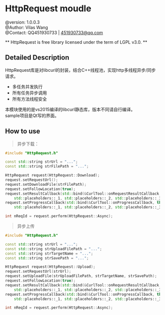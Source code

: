 HttpRequest moudle
======================================================
@version: 1.0.0.3  
@Author: Vilas Wang  
@Contact: QQ451930733 | 451930733@qq.com  


** HttpRequest is free library licensed under the term of LGPL v3.0. **



## Detailed Description


HttpRequest库是对libcurl的封装，结合C++线程池，实现http多线程异步/同步请求。
- 多任务并发执行
- 所有任务异步调用
- 所有方法线程安全

本模块使用的是vs2015编译的libcurl静态库，版本不同请自行编译。  
sample项目是Qt写的界面。


## How to use

>异步下载：
> 

```cpp
#include "HttpRequest.h"

const std::string strUrl = "...";
const std::string strFilePath = "...";

HttpRequest request(HttpRequest::Download);
request.setRequestUrl();
request.setDownloadFile(strFilePath);
request.setFollowLocation(true);
request.setResultCallback(std::bind(&CurlTool::onRequestResultCallback, this, 
	std::placeholders::_1, std::placeholders::_2, std::placeholders::_3, std::placeholders::_4));
request.setProgressCallback(std::bind(&CurlTool::onProgressCallback, this, 
	std::placeholders::_1, std::placeholders::_2, std::placeholders::_3));

int nReqId = request.perform(HttpRequest::Async);
```


>异步上传
>

```cpp
#include "HttpRequest.h"

const std::string strUrl = "...";
const std::string strUploadFilePath = "...";
const std::string strTargetName = "...";
const std::string strSavePath = "...";

HttpRequest request(HttpRequest::Upload);
request.setRequestUrl(strUrl);
request.setUploadFile(strUploadFilePath, strTargetName, strSavePath);
request.setFollowLocation(true);
request.setResultCallback(std::bind(&CurlTool::onRequestResultCallback, this, 
	std::placeholders::_1, std::placeholders::_2, std::placeholders::_3, std::placeholders::_4));
request.setProgressCallback(std::bind(&CurlTool::onProgressCallback, this, 
	std::placeholders::_1, std::placeholders::_2, std::placeholders::_3));

int nReqId = request.perform(HttpRequest::Async);
```

